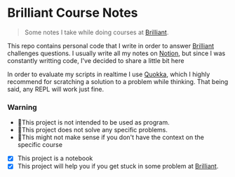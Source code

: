 # Brilliant Course Notes

> Some notes I take while doing courses at [Brilliant](https://brilliant.org/).

This repo contains personal code that I write in order to answer [Brilliant](https://brilliant.org/) challenges questions. I usually write all my notes on [Notion](https://www.notion.so/), but since I was constantly writting code, I've decided to share a little bit here

In order to evaluate my scripts in realtime I use [Quokka](https://quokkajs.com/), which I highly recommend for scratching a solution to a problem while thinking. That being said, any REPL will work just fine.

### Warning

- 🚫This project is not intended to be used as program.
- 🚫This project does not solve any specific problems.
- 🚫This might not make sense if you don't have the context on the specific course
- [x] This project is a notebook
- [x] This project will help you if you get stuck in some problem at [Brilliant](https://brilliant.org/).
